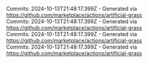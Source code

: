 Commits: 2024-10-13T21:48:17.399Z - Generated via https://github.com/marketplace/actions/artificial-grass
<br>
Commits: 2024-10-13T21:48:17.399Z - Generated via https://github.com/marketplace/actions/artificial-grass
<br>
Commits: 2024-10-13T21:48:17.399Z - Generated via https://github.com/marketplace/actions/artificial-grass
<br>
Commits: 2024-10-13T21:48:17.399Z - Generated via https://github.com/marketplace/actions/artificial-grass
<br>
